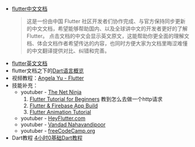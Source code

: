 - [flutter中文文档](https://flutter.cn/docs)
  >这是一份由中国 Flutter 社区开发者们协作完成、与官方保持同步更新的中文文档，希望能够帮助国内、以及全球讲中文的开发者更好的了解 Flutter。
  点击文档的中文会显示英文原文，这能帮助你更全面的理解文档、体会文档作者希望传达的内容，也同时方便大家为文档里晦涩难懂的中文翻译提供对比、纠错和完善。
- [flutter英文文档](https://docs.flutter.dev/)
- flutter文档之下的[Dart语言概览](https://dart.cn/samples)
- 视频教程：[Angela Yu - Flutter](https://www.bilibili.com/video/BV1ku411v71e/?p=2&spm_id_from=pageDriver&vd_source=1ae92c1b548f2bc48c0e9c5447ee28ab)
- 技能补充：
  - youtuber - [The Net Ninja](https://www.bilibili.com/video/BV1UY4y1L7Pa/?spm_id_from=333.880.my_history.page.click&vd_source=1ae92c1b548f2bc48c0e9c5447ee28ab)
    1. [Flutter Tutorial for Beginners](https://www.youtube.com/watch?v=1ukSR1GRtMU&list=PL4cUxeGkcC9jLYyp2Aoh6hcWuxFDX6PBJ)
       教到怎么去做一个http请求
    2. [Flutter & Firebase App Build](https://www.youtube.com/watch?v=sfA3NWDBPZ4&list=PL4cUxeGkcC9j--TKIdkb3ISfRbJeJYQwC&pp=iAQB)
    3. [Flutter Animation Tutorial](https://www.youtube.com/watch?v=OtrWXLfGtqE&list=PL4cUxeGkcC9gP1qg8yj-Jokef29VRCLt1&pp=iAQB)
  - youtuber - [HeyFlutter.com](https://www.youtube.com/@HeyFlutter)
  - youtuber - [Vandad Nahavandipoor](https://www.youtube.com/@VandadNP)
  - youtuber - [freeCodeCamp.org](https://www.youtube.com/@freecodecamp)
- Dart教程
  [4小时0基础Dart教程](https://www.youtube.com/watch?v=5xlVP04905w)
  